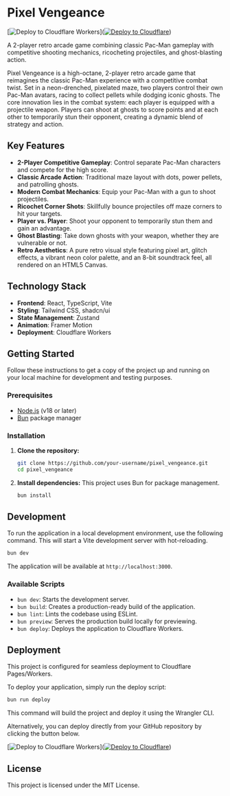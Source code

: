 # Pixel Vengeance

[![Deploy to Cloudflare Workers](https://deploy.workers.cloudflare.com/button)]([![Deploy to Cloudflare](https://deploy.workers.cloudflare.com/button)](https://deploy.workers.cloudflare.com/?url=https://github.com/SampleBias/Pixel-Veneangnce))

A 2-player retro arcade game combining classic Pac-Man gameplay with competitive shooting mechanics, ricocheting projectiles, and ghost-blasting action.

Pixel Vengeance is a high-octane, 2-player retro arcade game that reimagines the classic Pac-Man experience with a competitive combat twist. Set in a neon-drenched, pixelated maze, two players control their own Pac-Man avatars, racing to collect pellets while dodging iconic ghosts. The core innovation lies in the combat system: each player is equipped with a projectile weapon. Players can shoot at ghosts to score points and at each other to temporarily stun their opponent, creating a dynamic blend of strategy and action.

## Key Features

-   **2-Player Competitive Gameplay**: Control separate Pac-Man characters and compete for the high score.
-   **Classic Arcade Action**: Traditional maze layout with dots, power pellets, and patrolling ghosts.
-   **Modern Combat Mechanics**: Equip your Pac-Man with a gun to shoot projectiles.
-   **Ricochet Corner Shots**: Skillfully bounce projectiles off maze corners to hit your targets.
-   **Player vs. Player**: Shoot your opponent to temporarily stun them and gain an advantage.
-   **Ghost Blasting**: Take down ghosts with your weapon, whether they are vulnerable or not.
-   **Retro Aesthetics**: A pure retro visual style featuring pixel art, glitch effects, a vibrant neon color palette, and an 8-bit soundtrack feel, all rendered on an HTML5 Canvas.

## Technology Stack

-   **Frontend**: React, TypeScript, Vite
-   **Styling**: Tailwind CSS, shadcn/ui
-   **State Management**: Zustand
-   **Animation**: Framer Motion
-   **Deployment**: Cloudflare Workers

## Getting Started

Follow these instructions to get a copy of the project up and running on your local machine for development and testing purposes.

### Prerequisites

-   [Node.js](https://nodejs.org/) (v18 or later)
-   [Bun](https://bun.sh/) package manager

### Installation

1.  **Clone the repository:**
    ```sh
    git clone https://github.com/your-username/pixel_vengeance.git
    cd pixel_vengeance
    ```

2.  **Install dependencies:**
    This project uses Bun for package management.
    ```sh
    bun install
    ```

## Development

To run the application in a local development environment, use the following command. This will start a Vite development server with hot-reloading.

```sh
bun dev
```

The application will be available at `http://localhost:3000`.

### Available Scripts

-   `bun dev`: Starts the development server.
-   `bun build`: Creates a production-ready build of the application.
-   `bun lint`: Lints the codebase using ESLint.
-   `bun preview`: Serves the production build locally for previewing.
-   `bun deploy`: Deploys the application to Cloudflare Workers.

## Deployment

This project is configured for seamless deployment to Cloudflare Pages/Workers.

To deploy your application, simply run the deploy script:

```sh
bun run deploy
```

This command will build the project and deploy it using the Wrangler CLI.

Alternatively, you can deploy directly from your GitHub repository by clicking the button below.

[![Deploy to Cloudflare Workers](https://deploy.workers.cloudflare.com/button)]([![Deploy to Cloudflare](https://deploy.workers.cloudflare.com/button)](https://deploy.workers.cloudflare.com/?url=https://github.com/SampleBias/Pixel-Veneangnce))

## License

This project is licensed under the MIT License.
